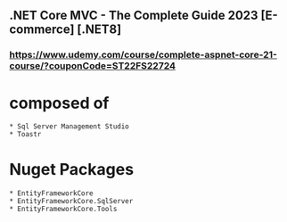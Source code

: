 ## .NET Core MVC - The Complete Guide 2023 [E-commerce] [.NET8] 
### https://www.udemy.com/course/complete-aspnet-core-21-course/?couponCode=ST22FS22724


# composed of 
    * Sql Server Management Studio
    * Toastr

# Nuget Packages
    * EntityFrameworkCore
    * EntityFrameworkCore.SqlServer
    * EntityFrameworkCore.Tools